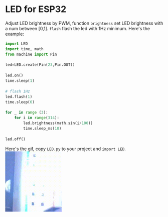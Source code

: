 
# LED for ESP32
Adjust LED brightness by PWM, function `brightness` set LED brightness with a num between [0,1]. `flash` flash the led with 1Hz minimum. Here's the example:
``` python
import LED
import time, math
from machine import Pin

led=LED.create(Pin(23,Pin.OUT))

led.on()
time.sleep(1)

# flash 1Hz
led.flash(1)
time.sleep(6)

for _ in range (3):
    for i in range(314):
        led.brightness(math.sin(i/100))
        time.sleep_ms(10)

led.off()
```
Here's the gif, copy `LED.py` to your project and `import LED`.<br />
![led.gif](img/led.gif)